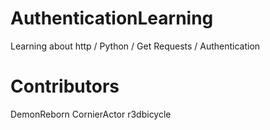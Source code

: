 # AuthenticationLearning
Learning about http / Python / Get Requests / Authentication


# Contributors
DemonReborn
CornierActor
r3dbicycle
